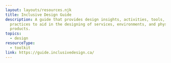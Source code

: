 ```yaml
---
layout: layouts/resources.njk
title: Inclusive Design Guide
description: A guide that provides design insights, activities, tools, and
  practices to aid in the designing of services, environments, and physical
  products.
topics:
  - design
resourceType:
  - toolkit
link: https://guide.inclusivedesign.ca/
---
```

